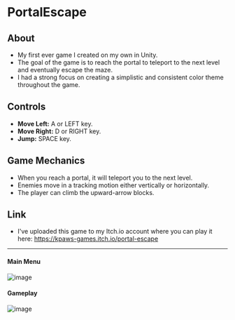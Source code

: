 # PortalEscape
## About ####
- My first ever game I created on my own in Unity. 
- The goal of the game is to reach the portal to teleport to the next level and eventually escape the maze.
- I had a strong focus on creating a simplistic and consistent color theme throughout the game.

## Controls ##
- **Move Left:** A or LEFT key.
- **Move Right:** D or RIGHT key.
- **Jump:** SPACE key.

## Game Mechanics ##
- When you reach a portal, it will teleport you to the next level.
- Enemies move in a tracking motion either vertically or horizontally.
- The player can climb the upward-arrow blocks.

## Link ##
- I've uploaded this game to my Itch.io account where you can play it here: https://kpaws-games.itch.io/portal-escape

---
#### Main Menu ####
![image](https://user-images.githubusercontent.com/58745400/117554015-3630cd80-b012-11eb-8413-c9fafb279f19.png)

#### Gameplay ####
![image](https://user-images.githubusercontent.com/58745400/117554043-5bbdd700-b012-11eb-8a6d-ae3427591a7e.png)
